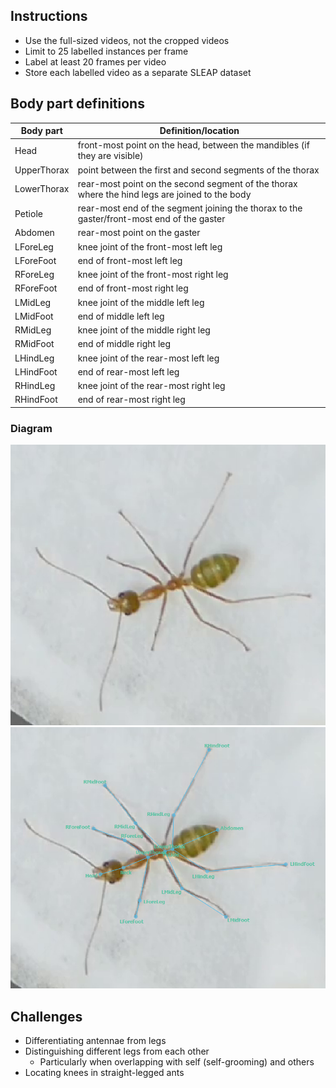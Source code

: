 ## Instructions
- Use the full-sized videos, not the cropped videos
- Limit to 25 labelled instances per frame
- Label at least 20 frames per video
- Store each labelled video as a separate SLEAP dataset

## Body part definitions
| Body part   | Definition/location                                                                            |
| ----------- | ---------------------------------------------------------------------------------------------- |
| Head        | front-most point on the head, between the mandibles (if they are visible)                      |
| UpperThorax | point between the first and second segments of the thorax                                      |
| LowerThorax | rear-most point on the second segment of the thorax where the hind legs are joined to the body |
| Petiole     | rear-most end of the segment joining the thorax to the gaster/front-most end of the gaster     |
| Abdomen     | rear-most point on the gaster                                                                  |
| LForeLeg    | knee joint of the front-most left leg                                                          |
| LForeFoot   | end of front-most left leg                                                                     |
| RForeLeg    | knee joint of the front-most right leg                                                         |
| RForeFoot   | end of front-most right leg                                                                    |
| LMidLeg     | knee joint of the middle left leg                                                              |
| LMidFoot    | end of middle left leg                                                                         |
| RMidLeg     | knee joint of the middle right leg                                                             |
| RMidFoot    | end of middle right leg                                                                        |
| LHindLeg    | knee joint of the rear-most left leg                                                           |
| LHindFoot   | end of rear-most left leg                                                                      |
| RHindLeg    | knee joint of the rear-most right leg                                                          |
| RHindFoot   | end of rear-most right leg                                                                     |

### Diagram
![](images/ant-unlabelled.png)
![](images/ant-labelled.png)

## Challenges
- Differentiating antennae from legs
- Distinguishing different legs from each other
  - Particularly when overlapping with self (self-grooming) and others
- Locating knees in straight-legged ants
